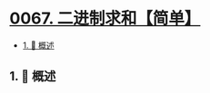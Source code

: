 # [0067. 二进制求和【简单】](https://github.com/Tdahuyou/TNotes.leetcode/tree/main/notes/0067.%20%E4%BA%8C%E8%BF%9B%E5%88%B6%E6%B1%82%E5%92%8C%E3%80%90%E7%AE%80%E5%8D%95%E3%80%91)

<!-- region:toc -->

- [1. 📝 概述](#1--概述)

<!-- endregion:toc -->

## 1. 📝 概述

